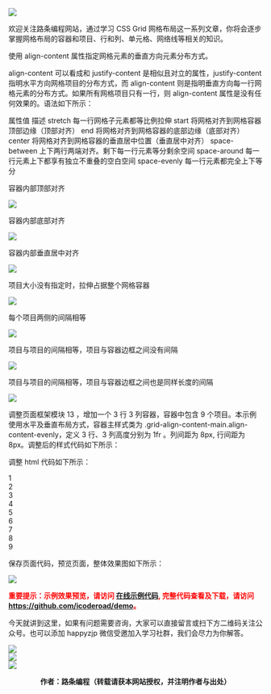 ![](https://www.icoderoad.com/demo/grid/images/css-grid.png)

欢迎关注路条编程网站，通过学习 CSS Grid 网格布局这一系列文章，你将会逐步掌握网格布局的容器和项目、行和列、单元格、网络线等相关的知识。

使用 align-content 属性指定网格元素的垂直方向元素分布方式。

align-content 可以看成和 justify-content 是相似且对立的属性，justify-content 指明水平方向网格项目的分布方式，而 align-content 则是指明垂直方向每一行网格元素的分布方式。如果所有网格项目只有一行，则 align-content 属性是没有任何效果的。语法如下所示：

<style type="text/css">
.container {
  align-content: start | end | center | stretch | space-around | space-between | space-evenly;    
}
</style>

属性值         描述
stretch     每一行网格子元素都等比例拉伸
start       将网格对齐到网格容器顶部边缘（顶部对齐）
end         将网格对齐到网格容器的底部边缘（底部对齐）
center      将网格对齐到网格容器的垂直居中位置（垂直居中对齐）
space-between   上下两行两端对齐。剩下每一行元素等分剩余空间
space-around    每一行元素上下都享有独立不重叠的空白空间
space-evenly    每一行元素都完全上下等分

容器内部顶部对齐
<style type="text/css">
.container {
   align-content: start;    
}
</style>

![](https://www.icoderoad.com/demo/grid/images/align-content-start.png)

容器内部底部对齐
<style type="text/css">
.container {
  align-content: end;    
}
</style>

![](https://www.icoderoad.com/demo/grid/images/align-content-end.png)

容器内部垂直居中对齐
<style type="text/css">
.container {
  align-content: center;    
}
</style>
![](https://www.icoderoad.com/demo/grid/images/align-content-center.png)

项目大小没有指定时，拉伸占据整个网格容器
<style type="text/css">
.container {
  align-content: stretch;    
}
</style>
![](https://www.icoderoad.com/demo/grid/images/align-content-stretch.png)

每个项目两侧的间隔相等
<style type="text/css">
.container {
  align-content: align-around;    
}
</style>
![](https://www.icoderoad.com/demo/grid/images/align-content-space-around.png)

项目与项目的间隔相等，项目与容器边框之间没有间隔
<style type="text/css">
.container {
  align-content: align-between;    
}
</style>
![](https://www.icoderoad.com/demo/grid/images/align-content-space-between.png)

项目与项目的间隔相等，项目与容器边框之间也是同样长度的间隔
<style type="text/css">
.container {
  align-content: space-around;    
}
</style>
![](https://www.icoderoad.com/demo/grid/images/align-content-space-evenly.png)

调整页面框架模块 13 ，增加一个 3 行 3 列容器，容器中包含 9 个项目。本示例使用水平及垂直布局方式，容器主样式类为 .grid-align-content-main.align-content-evenly，定义 3 行、3 列高度分别为 1fr 。列间距为 8px, 行间距为 8px。调整后的样式代码如下所示：

<style type="text/css">
    .grid-align-content-main {
        grid-template-columns: 1fr 1fr 1fr ;
        grid-template-rows: 1fr 1fr 1fr ; 
        column-gap: 8px;
        row-gap: 8px;
      }
    .align-content-center {
        align-content: center;
    }
</style>

调整 html 代码如下所示：

<article class="article  ant-col ant-col-xs-24 ant-col-sm-12 ant-col-md-12 ant-col-lg-12 ant-col-xl-6">
   <div class="card"> 
      <div class="container grid-align-content-main align-content-center">
          <div class="box item1">1</div>
          <div class="box item2">2</div>
          <div class="box item3">3</div>
          <div class="box item4">4</div>
          <div class="box item5">5</div>
          <div class="box item6">6</div>
          <div class="box item7">7</div>
          <div class="box item8">8</div>
          <div class="box item9">9</div>
      </div>
  </div>
</article>

保存页面代码，预览页面，整体效果图如下所示：

![](https://www.icoderoad.com/demo/grid/images/html15-show01.png)

<p style="color:red;">
  <b>
  重要提示：示例效果预览，请访问 <a href="https://www.icoderoad.com/demo/" target="_blank">在线示例代码</a>, 完整代码查看及下载，请访问 <a href="https://github.com/icoderoad/demo" target="_blank"> https://github.com/icoderoad/demo</a>。
  </b>
</p>

<p>今天就讲到这里，如果有问题需要咨询，大家可以直接留言或扫下方二维码关注公众号。也可以添加 happyzjp 微信受邀加入学习社群，我们会尽力为你解答。</p>

![](https://www.icoderoad.com/upload/2020/09/icoderoad-41b3e8fe1caa4990b529c875f055e507.png)<br/>
![](https://www.icoderoad.com/upload/2020/09/xy-dc4752b6b7d34ba6b2de3c152c1d2961.png)<br/>
![](https://www.icoderoad.com/upload/2020/09/end-e22f055734c84115a28f03ca03df589a.png)<br/>

<center>
  <b>作者：路条编程（转载请获本网站授权，并注明作者与出处）</b>
</center>


